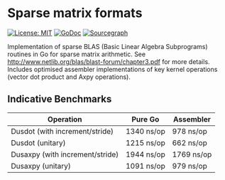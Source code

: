 # Sparse matrix formats
[![License: MIT](https://img.shields.io/badge/License-MIT-yellow.svg)](https://opensource.org/licenses/MIT) 
[![GoDoc](https://godoc.org/github.com/james-bowman/sparse/blas?status.svg)](https://godoc.org/github.com/james-bowman/sparse/blas) 
[![Sourcegraph](https://sourcegraph.com/github.com/james-bowman/sparse/blas/-/badge.svg)](https://sourcegraph.com/github.com/james-bowman/sparse/blas?badge)

Implementation of sparse BLAS (Basic Linear Algebra Subprograms) routines in Go for 
sparse matrix arithmetic.  See http://www.netlib.org/blas/blast-forum/chapter3.pdf for more details.  Includes optimised assembler implementations of key kernel operations (vector dot product and Axpy operations).

## Indicative Benchmarks

| Operation                        |  Pure Go     |   Assembler  |
| -------------------------------- | ------------ | ------------ |
| Dusdot (with increment/stride)   |  1340 ns/op  |   978 ns/op  |
| Dusdot (unitary)                 |  1215 ns/op  |   662 ns/op  |
| Dusaxpy (with increment/stride)  |  1944 ns/op  |  1769 ns/op  |
| Dusaxpy (unitary)                |  1091 ns/op  |   979 ns/op  |
